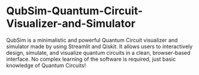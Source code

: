 # QubSim-Quantum-Circuit-Visualizer-and-Simulator
QubSim is a minimalistic and powerful Quantum Circuit visualizer and simulator made by using Streamlit and Qiskit. It allows users to interactively design, simulate, and visualize quantum circuits in a clean, browser-based interface. No complex learning of the software is required, just basic knowledge of Quantum Circuits! 
